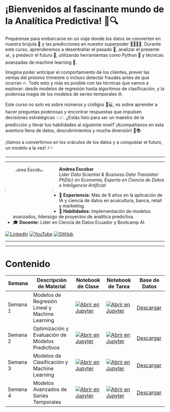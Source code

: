 # ¡Bienvenidos al fascinante mundo de la **Analítica Predictiva**! 🚀🔍

Prepárense para embarcarse en un viaje donde los datos se convierten en nuestra brújula 🧭 y las predicciones en nuestro superpoder 🦸‍♂️🦸‍♀️. Durante este curso, aprenderemos a desentrañar el pasado 📜, analizar el presente 📊, y predecir el futuro 🔮, utilizando herramientas como Python 🐍 y técnicas avanzadas de machine learning 🤖.

Imagina poder anticipar el comportamiento de los clientes, prever las ventas del próximo trimestre o incluso detectar fraudes antes de que ocurran 🔥. Todo esto y más es posible con las técnicas que vamos a explorar: desde modelos de regresión hasta algoritmos de clasificación, y la poderosa magia de los modelos de series temporales 🌐.

Este curso no solo es sobre números y códigos 🧮💻, es sobre aprender a hacer preguntas poderosas y encontrar respuestas que impulsen decisiones estratégicas 💡📈. ¿Estás listo para ser un maestro de la predicción y llevar tus habilidades al siguiente nivel? ¡Acompáñanos en esta aventura llena de datos, descubrimientos y mucha diversión! 🎉📚

¡Vamos a convertirnos en los oráculos de los datos y a conquistar el futuro, un modelo a la vez! ⚡✨

---
---

<img src="https://media.licdn.com/dms/image/v2/C4E03AQHZGotkHF4omQ/profile-displayphoto-shrink_800_800/profile-displayphoto-shrink_800_800/0/1588563104816?e=1730332800&v=beta&t=YFxU16VIg7ixYDMI1Tf4uRyBXkB8VGCXbyiY-eQZpDs" alt="Andrea Escobar" width="150" align="left" style="margin-right: 20px; border-radius: 50%;">

**Andrea Escobar**  
*Líder Data Scientist & Business Data Translator*  
*PhD(c) en Economía, Experta en Ciencia de Datos e Inteligencia Artificial*  

- 💼 **Experiencia:** Más de 9 años en la aplicación de IA y ciencia de datos en acuicultura, banca, retail y marketing.
- 🚀 **Habilidades:** Implementación de modelos avanzados, liderazgo de proyectos de analítica predictiva.
- 🎓 **Docente:** Líder en Ciencia de Datos Ecuador y Bootcamp AI.


[![LinkedIn](https://img.shields.io/badge/LinkedIn-Profile-blue?logo=linkedin)](https://www.linkedin.com/in/amescobar/) 
[![YouTube](https://img.shields.io/badge/YouTube-Channel-red?logo=youtube)](https://www.youtube.com/@gaterIAuio)
[![GitHub](https://img.shields.io/badge/GitHub-Repo-black?logo=github)](https://github.com/andreaescobar111)

---
---
# Contenido

| Semana   | Descripción de Material                                           | Notebook de Clase | Notebook de Tarea | Base de Datos |
|----------|-------------------------------------------------------------------|-------------------|-------------------|---------------|
| Semana 1 | Modelos de Regresión Lineal y Machine Learning                       | [![Abrir en Jupyter](https://img.shields.io/badge/Abrir%20en-Jupyter-orange?logo=jupyter)](https://github.com/andreaescobar111/udla-aanlitica-pred-2024/blob/78469477a6363f66e9ac264930fb997f49650090/S1_Regresion_Lineal/Presesion/Unidad_No.%201_Regresion%20m%C3%BAltiple%20aplicada.ipynb) | [![Abrir en Jupyter](https://img.shields.io/badge/Abrir%20en-Jupyter-orange?logo=jupyter)](S1_Regresion_Lineal/Presesion/house_dataset.csv) |[Descargar](https://github.com/andreaescobar111/udla-aanlitica-pred-2024/blob/78469477a6363f66e9ac264930fb997f49650090/S1_Regresion_Lineal/Presesion/house_dataset.csv) |
| Semana 2 | Optimización y Evaluación de Modelos Predictivos                  | [![Abrir en Jupyter](https://img.shields.io/badge/Abrir%20en-Jupyter-orange?logo=jupyter)](https://github.com/usuario/repositorio/blob/main/Semana2/Presesion.ipynb) | [![Abrir en Jupyter](https://img.shields.io/badge/Abrir%20en-Jupyter-orange?logo=jupyter)](https://github.com/usuario/repositorio/blob/main/Semana2/Postsesion.ipynb) | [Descargar](https://github.com/usuario/repositorio/blob/main/Semana2/Base_de_Datos/dataset.csv) |
| Semana 3 | Modelos de Clasificación y Machine Learning                       | [![Abrir en Jupyter](https://img.shields.io/badge/Abrir%20en-Jupyter-orange?logo=jupyter)](https://github.com/usuario/repositorio/blob/main/Semana3/Presesion.ipynb) | [![Abrir en Jupyter](https://img.shields.io/badge/Abrir%20en-Jupyter-orange?logo=jupyter)](https://github.com/usuario/repositorio/blob/main/Semana3/Postsesion.ipynb) | [Descargar](https://github.com/usuario/repositorio/blob/main/Semana3/Base_de_Datos/dataset.csv) |
| Semana 4 | Modelos Avanzados de Series Temporales                            | [![Abrir en Jupyter](https://img.shields.io/badge/Abrir%20en-Jupyter-orange?logo=jupyter)](https://github.com/usuario/repositorio/blob/main/Semana4/Presesion.ipynb) | [![Abrir en Jupyter](https://img.shields.io/badge/Abrir%20en-Jupyter-orange?logo=jupyter)](https://github.com/usuario/repositorio/blob/main/Semana4/Postsesion.ipynb) | [Descargar](https://github.com/usuario/repositorio/blob/main/Semana4/Base_de_Datos/dataset.csv) |
